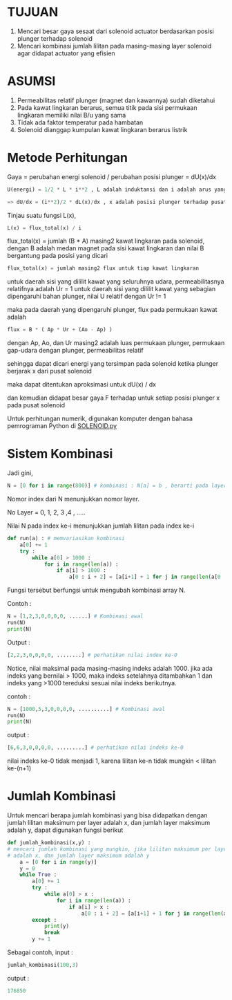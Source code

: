 # TUJUAN
1. Mencari besar gaya sesaat dari solenoid actuator berdasarkan posisi plunger terhadap solenoid
2. Mencari kombinasi jumlah lilitan pada masing-masing layer solenoid agar didapat actuator yang efisien

# ASUMSI
1. Permeabilitas relatif plunger (magnet dan kawannya) sudah diketahui
2. Pada kawat lingkaran berarus, semua titik pada sisi permukaan lingkaran memiliki nilai B/u yang sama
3. Tidak ada faktor temperatur pada hambatan
4. Solenoid dianggap kumpulan kawat lingkaran berarus listrik

# Metode Perhitungan
 
 Gaya = perubahan energi solenoid / perubahan posisi plunger = dU(x)/dx
 
 ```python
 U(energi) = 1/2 * L * i**2 , L adalah induktansi dan i adalah arus yang mengalir pada kawat
 
 => dU/dx = (i**2)/2 * dL(x)/dx , x adalah posisi plunger terhadap pusat solenoid
 ```
 Tinjau suatu fungsi L(x),
 ```python
 L(x) = flux_total(x) / i
 ```
 flux_total(x) = jumlah (B * A) masing2 kawat lingkaran pada solenoid, dengan B adalah medan magnet pada sisi kawat lingkaran
 dan nilai B bergantung pada posisi yang dicari
 
 ``` python
 flux_total(x) = jumlah masing2 flux untuk tiap kawat lingkaran
 ```
 
 untuk daerah sisi yang dililit kawat yang seluruhnya udara, permeabilitasnya relatifnya adalah Ur = 1
 untuk daerah sisi yang dililit kawat yang sebagian dipengaruhi bahan plunger, nilai U relatif dengan Ur != 1
 
 maka pada daerah yang dipengaruhi plunger, flux pada permukaan kawat adalah
 
 ```python
 flux = B * ( Ap * Ur + (Ao - Ap) )
 ```
 dengan Ap, Ao, dan Ur masing2 adalah luas permukaan plunger, permukaan gap-udara dengan plunger, 
 permeabilitas relatif
 
 sehingga dapat dicari energi yang tersimpan pada solenoid ketika plunger berjarak x dari pusat solenoid
 
 maka dapat ditentukan aproksimasi untuk dU(x) / dx
 
 dan kemudian didapat besar gaya F terhadap untuk setiap posisi plunger x pada pusat solenoid
 
 Untuk perhitungan numerik, digunakan komputer dengan bahasa pemrograman Python di [SOLENOID.py](https://github.com/coolkowkank/RBL/blob/master/SOLENOID.py)
 
 # Sistem Kombinasi
Jadi gini, 
```python
N = [0 for i in range(800)] # kombinasi : N[a] = b , berarti pada layer ke-a+1 ada b lilitan
```
Nomor index dari N menunjukkan nomor layer.

No Layer = 0, 1, 2, 3 ,4 , ..... 

Nilai N pada index ke-i menunjukkan jumlah lilitan pada index ke-i

```python
def run(a) : # memvariasikan kombinasi
    a[0] += 1
    try :
        while a[0] > 1000 :
            for i in range(len(a)) :
                if a[i] > 1000 :
                    a[0 : i + 2] = [a[i+1] + 1 for j in range(len(a[0 : i + 2]))]      

```
Fungsi tersebut berfungsi untuk mengubah kombinasi array N.

Contoh :
```python
N = [1,2,3,0,0,0,0, ......] # Kombinasi awal
run(N)
print(N)
```
Output :
```python
[2,2,3,0,0,0,0, ........] # perhatikan nilai index ke-0
```
Notice, nilai maksimal pada masing-masing indeks adalah 1000.
jika ada indeks yang bernilai > 1000, maka indeks setelahnya ditambahkan 1 dan indeks yang >1000 tereduksi sesuai nilai indeks berikutnya.

contoh :
```python
N = [1000,5,3,0,0,0,0, ..........] # Kombinasi awal
run(N)
print(N)
```
output :
```python
[6,6,3,0,0,0,0, .........] # perhatikan nilai indeks ke-0
```
nilai indeks ke-0 tidak menjadi 1, karena lilitan ke-n tidak mungkin < lilitan ke-(n+1)

# Jumlah Kombinasi

 Untuk mencari berapa jumlah kombinasi yang bisa didapatkan dengan jumlah lilitan maksimum per layer adalah x, dan jumlah layer maksimum adalah y, dapat digunakan fungsi berikut 
 
```python
def jumlah_kombinasi(x,y) : 
# mencari jumlah kombinasi yang mungkin, jika lilitan maksimum per layer 
# adalah x, dan jumlah layer maksimum adalah y
    a = [0 for i in range(y)]
    y = 0
    while True :
        a[0] += 1
        try :
            while a[0] > x :
                for i in range(len(a)) :
                    if a[i] > x :
                        a[0 : i + 2] = [a[i+1] + 1 for j in range(len(a[0 : i + 2]))]                 
        except :
            print(y)
            break
        y += 1  
```

Sebagai contoh,
input :
```python
jumlah_kombinasi(100,3)
```
output :
```python
176850
```
